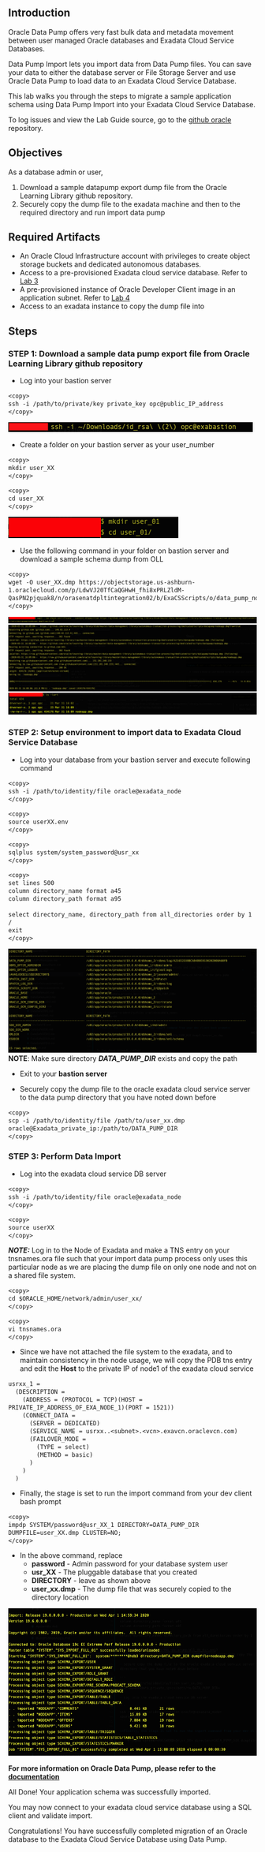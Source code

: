 ## Introduction

Oracle Data Pump offers very fast bulk data and metadata movement between user managed Oracle databases and Exadata Cloud Service Databases.

Data Pump Import lets you import data from Data Pump files. You can save your data to either the database server or File Storage Server and use Oracle Data Pump to load data to an Exadata Cloud Service Database.

This lab walks you through the steps to migrate a sample application schema using Data Pump Import into your Exadata Cloud Service Database.

To log issues and view the Lab Guide source, go to the [github oracle](https://github.com/oracle/learning-library/issues/new) repository.

## Objectives

As a database admin or user,

1. Download a sample datapump export dump file from the Oracle Learning Library github repository.
2. Securely copy the dump file to the exadata machine and then to the required directory and run import data pump



## Required Artifacts
- An Oracle Cloud Infrastructure account with privileges to create object storage buckets and dedicated autonomous databases.
- Access to a pre-provisioned Exadata cloud service database. Refer to [Lab 3](?lab=lab-3-provision-databases-on-exadata-cloud)
- A pre-provisioned instance of Oracle Developer Client image in an application subnet. Refer to [Lab 4](?lab=lab-4-configure-development-system-for-use)
- Access to an exadata instance to copy the dump file into

## Steps

### STEP 1: Download a sample data pump export file from Oracle Learning Library github repository

- Log into your bastion server

```
<copy>
ssh -i /path/to/private/key private_key opc@public_IP_address
</copy>
```

![bastion_login](./images/HOL-DataPump/bastion_login.png " ")

- Create a folder on your bastion server as your user_number 


```
<copy>
mkdir user_XX
</copy>
```

```
<copy>
cd user_XX
</copy>
```

![mkdir_user_dump](./images/HOL-DataPump/mkdir_user_dump.png " ")

- Use the following command in your folder on bastion server and download a sample schema dump from OLL

```
<copy>
wget -O user_XX.dmp https://objectstorage.us-ashburn-1.oraclecloud.com/p/LdwVJ20TfCaQGHwH_fhi8xPRLZldM-QasPN2pjquak8/n/orasenatdpltintegration02/b/ExaCSScripts/o/data_pump_nodeapp.dmp
</copy>
```

![wget_dump](./images/HOL-DataPump/wget_dump.png " ")
![wget_dump_details](./images/HOL-DataPump/wget_dump_details.png " ")
![dump_complete](./images/HOL-DataPump/dump_complete.png " ")

### STEP 2: Setup environment to import data to Exadata Cloud Service Database 
- Log into your database from your bastion server and execute following command

```
<copy>
ssh -i /path/to/identity/file oracle@exadata_node
</copy>
```

```
<copy>
source userXX.env
</copy>
```

```
<copy>
sqlplus system/system_password@usr_xx
</copy>
```

```
<copy>
set lines 500
column directory_name format a45
column directory_path format a95

select directory_name, directory_path from all_directories order by 1
/
exit
</copy>
```

![all_db_dir](./images/HOL-DataPump/all_db_dir.png " ")
**NOTE**: Make sure directory ***DATA_PUMP_DIR*** exists and copy the path

- Exit to your **bastion server**

- Securely copy the dump file to the oracle exadata cloud service server to the data pump directory that you have noted down before

```
<copy>
scp -i /path/to/identity/file /path/to/user_xx.dmp oracle@Exadata_private_ip:/path/to/DATA_PUMP_DIR
</copy>
```

### STEP 3: Perform Data Import
- Log into the exadata cloud service DB server 

```
<copy>
ssh -i /path/to/identity/file oracle@exadata_node
</copy>
```

```
<copy>
source userXX
</copy>
```

***NOTE:*** Log in to the Node of Exadata and make a TNS entry on your tnsnames.ora file such that your import data pump process only uses this particular node as we are placing the dump file on only one node and not on a shared file system.

```
<copy>
cd $ORACLE_HOME/network/admin/user_xx/
</copy>
```

```
<copy>
vi tnsnames.ora
</copy>
```
- Since we have not attached the file system to the exadata, and to maintain consistency in the node usage, we will copy the PDB tns entry and edit the **Host** to the private IP of node1 of the exadata cloud service

```
usrxx_1 =
  (DESCRIPTION =
    (ADDRESS = (PROTOCOL = TCP)(HOST = PRIVATE_IP_ADDRESS_OF_EXA_NODE_1)(PORT = 1521))
    (CONNECT_DATA =
      (SERVER = DEDICATED)
      (SERVICE_NAME = usrxx..<subnet>.<vcn>.exavcn.oraclevcn.com)
      (FAILOVER_MODE =
        (TYPE = select)
        (METHOD = basic)
      )
    )
  )
```


- Finally, the stage is set to run the import command from your dev client bash prompt

```
<copy>
impdp SYSTEM/password@usr_XX_1 DIRECTORY=DATA_PUMP_DIR DUMPFILE=user_XX.dmp CLUSTER=NO; 
</copy>
```

- In the above command, replace
  * __password__ - Admin password for your database system user
  * __usr_XX__ - The pluggable database that you created 
  * __DIRECTORY__ - leave as shown above
  * __user_xx.dmp__ -  The dump file that was securely copied to the directory location

![impdp_log](./images/HOL-DataPump/impdp_log.png " ")

**For more information on Oracle Data Pump, please refer to the [documentation](https://docs.oracle.com/en/database/oracle/oracle-database/19/sutil/oracle-data-pump.html#GUID-501A9908-BCC5-434C-8853-9A6096766B5A)**

All Done! Your application schema was successfully imported. 

You may now connect to your exadata cloud service database using a SQL client and validate import.

Congratulations! You have successfully completed migration of an Oracle database to the Exadata Cloud Service Database using Data Pump.